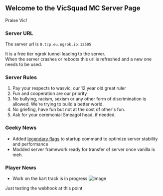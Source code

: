 ## Welcome to the VicSquad MC Server Page

Praise Vic! 

### Server URL

The server url is ```0.tcp.eu.ngrok.io:12505```

It is a free tier ngrok tunnel leading to the server.   
When the server crashes or reboots this url is refreshed and a new one needs to be used. 

### Server Rules

1. Pay your respects to wasvic, our 12 year old great ruler
2. Fun and cooperation are our priority
3. No bullying, racism, sexism or any other form of discrimination is allowed. We're trying to build a better world.
4. No griefing, have fun but not at the cost of other's fun.
5. Ask for your ceremonial Smeagol head, if needed.

### Geeky News
- Added [legendary flags](https://aikar.co/mcflags.html) to startup command to optimize server stability and performance
- Modded server framework ready for transfer of server once vanilla is meh.

### Player News
- Work on the kart track is in progress
![image](https://user-images.githubusercontent.com/75905128/164330615-7308f9df-8338-4353-981d-c0c277c998d6.png)

Just testing the webhook at this point

